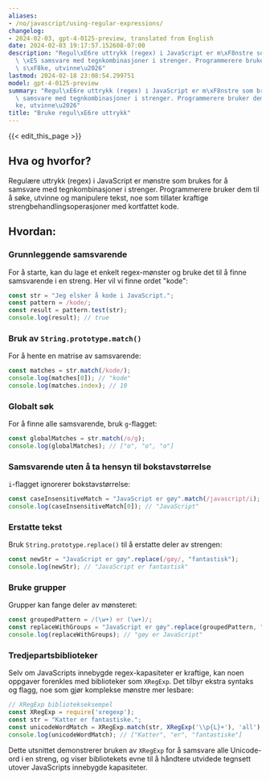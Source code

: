 ```yaml
---
aliases:
- /no/javascript/using-regular-expressions/
changelog:
- 2024-02-03, gpt-4-0125-preview, translated from English
date: 2024-02-03 19:17:57.152608-07:00
description: "Regul\xE6re uttrykk (regex) i JavaScript er m\xF8nstre som brukes for\
  \ \xE5 samsvare med tegnkombinasjoner i strenger. Programmerere bruker dem til \xE5\
  \ s\xF8ke, utvinne\u2026"
lastmod: 2024-02-18 23:08:54.299751
model: gpt-4-0125-preview
summary: "Regul\xE6re uttrykk (regex) i JavaScript er m\xF8nstre som brukes for \xE5\
  \ samsvare med tegnkombinasjoner i strenger. Programmerere bruker dem til \xE5 s\xF8\
  ke, utvinne\u2026"
title: "Bruke regul\xE6re uttrykk"
---
```


{{< edit_this_page >}}

## Hva og hvorfor?

Regulære uttrykk (regex) i JavaScript er mønstre som brukes for å samsvare med tegnkombinasjoner i strenger. Programmerere bruker dem til å søke, utvinne og manipulere tekst, noe som tillater kraftige strengbehandlingsoperasjoner med kortfattet kode.

## Hvordan:

### Grunnleggende samsvarende

For å starte, kan du lage et enkelt regex-mønster og bruke det til å finne samsvarende i en streng. Her vil vi finne ordet "kode":

```javascript
const str = "Jeg elsker å kode i JavaScript.";
const pattern = /kode/;
const result = pattern.test(str);
console.log(result); // true
```

### Bruk av `String.prototype.match()`

For å hente en matrise av samsvarende:

```javascript
const matches = str.match(/kode/);
console.log(matches[0]); // "kode"
console.log(matches.index); // 10
```

### Globalt søk

For å finne alle samsvarende, bruk `g`-flagget:

```javascript
const globalMatches = str.match(/o/g);
console.log(globalMatches); // ["o", "o", "o"]
```

### Samsvarende uten å ta hensyn til bokstavstørrelse

`i`-flagget ignorerer bokstavstørrelse:

```javascript
const caseInsensitiveMatch = "JavaScript er gøy".match(/javascript/i);
console.log(caseInsensitiveMatch[0]); // "JavaScript"
```

### Erstatte tekst

Bruk `String.prototype.replace()` til å erstatte deler av strengen:

```javascript
const newStr = "JavaScript er gøy".replace(/gøy/, "fantastisk");
console.log(newStr); // "JavaScript er fantastisk"
```

### Bruke grupper

Grupper kan fange deler av mønsteret:

```javascript
const groupedPattern = /(\w+) er (\w+)/;
const replaceWithGroups = "JavaScript er gøy".replace(groupedPattern, "$2 er $1");
console.log(replaceWithGroups); // "gøy er JavaScript"
```

### Tredjepartsbiblioteker

Selv om JavaScripts innebygde regex-kapasiteter er kraftige, kan noen oppgaver forenkles med biblioteker som `XRegExp`. Det tilbyr ekstra syntaks og flagg, noe som gjør komplekse mønstre mer lesbare:

```javascript
// XRegExp bibliotekseksempel
const XRegExp = require('xregexp');
const str = "Katter er fantastiske.";
const unicodeWordMatch = XRegExp.match(str, XRegExp('\\p{L}+'), 'all');
console.log(unicodeWordMatch); // ["Katter", "er", "fantastiske"]
```

Dette utsnittet demonstrerer bruken av `XRegExp` for å samsvare alle Unicode-ord i en streng, og viser bibliotekets evne til å håndtere utvidede tegnsett utover JavaScripts innebygde kapasiteter.

